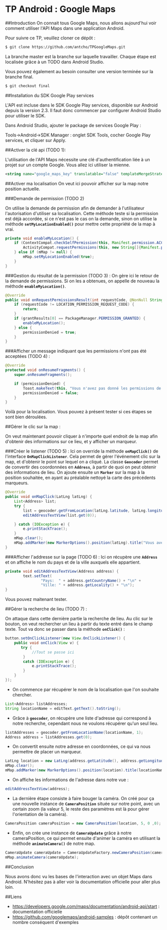 # TP Android : Google Maps

##Introduction
On connait tous Google Maps, nous allons aujourd'hui voir comment utiliser l'API Maps dans une application Android.

Pour suivre ce TP, veuillez cloner ce dépôt :

```bash
$ git clone https://github.com/antcho/TPGoogleMaps.git
```

La branche master est la branche sur laquelle travailler. Chaque étape est localisée grâce à un TODO dans Android Studio.

Vous pouvez également au besoin consulter une version terminée sur la branche final.

```bash
$ git checkout final
```

##Installation du SDK Google Play services

L'API est incluse dans le SDK Google Play services, disponible sur Android depuis la version 2.3. Il faut donc commencer par configurer Android Studio pour utiliser le SDK.

Dans Android Studio, ajouter le package de services Google Play :

Tools->Android->SDK Manager : onglet SDK Tools, cocher Google Play services, et cliquer sur Apply.

##Activer la clé api (TODO 1):

L'utilisation de l'API Maps nécessite une clé d'authentification liée à un projet sur un compte Google. Vous allez ici utiliser la mienne.

```xml
<string name="google_maps_key" translatable="false" templateMergeStrategy="preserve">AIzaSyDKQFkjt-YcuRci4W0xTo8NO1aDVQtNzjw</string>
```

##Activer ma localisation
On veut ici pouvoir afficher sur la map notre position actuelle.

###Demande de permission (TODO 2)

On utilise la demande de permission afin de demander à l'utilisateur l'autorisation d'utiliser sa localisation. Cette méthode teste si la permission est déjà accordée, si ce n'est pas le cas on la demande, sinon on utilise la méthode **`setMyLocationEnabled()`** pour mettre cette propriété de la map à vrai.

```java
private void enableMyLocation() {
    if (ContextCompat.checkSelfPermission(this, Manifest.permission.ACCESS_FINE_LOCATION) != PackageManager.PERMISSION_GRANTED) {
        ActivityCompat.requestPermissions(this, new String[]{Manifest.permission.ACCESS_FINE_LOCATION}, LOCATION_PERMISSION_REQUEST_CODE);
    } else if (mMap != null) {
        mMap.setMyLocationEnabled(true);
    }
}
```

###Gestion du résultat de la permission (TODO 3) :
On gère ici le retour de la demande de permissions. Si on les a obtenues, on appelle de nouveau la méthode **`enableMyLocation()`**.
```java
@Override
public void onRequestPermissionsResult(int requestCode, @NonNull String[] permissions, @NonNull int[] grantResults) {
    if (requestCode != LOCATION_PERMISSION_REQUEST_CODE) {
        return;
    }
    if (grantResults[0] == PackageManager.PERMISSION_GRANTED) {
        enableMyLocation();
    } else {
        permissionDenied = true;
    }
}
```

###Afficher un message indiquant que les permissions n'ont pas été acceptées (TODO 4) :

```java
@Override
protected void onResumeFragments() {
    super.onResumeFragments();

    if (permissionDenied) {
        Toast.makeText(this, "Vous n'avez pas donné les permissions de localisation", Toast.LENGTH_SHORT).show();
        permissionDenied = false;
    }
}
```

Voilà pour la localisation. Vous pouvez à présent tester si ces étapes se sont bien déroulées.

##Gérer le clic sur la map :

On veut maintenant pouvoir cliquer à n'importe quel endroit de la map afin d'obtenir des informations sur ce lieu, et y afficher un marqueur.

###Créer le listener (TODO 5) :
Ici on override la méthode **`onMapClick()`** de l'interface **`OnMapClickListener`**. Cela permet de gérer l'événement clic sur la map, et d'obtenir le point sur lequel on a cliqué. La classe **`Geocoder`** permet de convertir des coordonnées en **`Address`**, à partir de  quoi on peut obtenir des informations de lieu. On ajoute ensuite un **`Marker`** sur la map à la position souhaitée, en ayant au préalable nettoyé la carte des précédents marqueurs.
```java
@Override
public void onMapClick(LatLng latLng) {
    List<Address> list;
    try {
        list = geocoder.getFromLocation(latLng.latitude, latLng.longitude, 1);
        editAddressTextView(list.get(0));

    } catch (IOException e) {
        e.printStackTrace();
    }
    mMap.clear();
    mMap.addMarker(new MarkerOptions().position(latLng).title("Vous avez cliqué ici"));
}
```

###Afficher l'addresse sur la page (TODO 6) :
Ici on récupère une **`Address`** et on affiche le nom du pays et de la ville auxquels elle appartient.
```java
private void editAddressTextView(Address address) {
        text.setText(
                "Pays:  " + address.getCountryName() + "\n" +
                "Ville: " + address.getLocality() + "\n");
}
```
Vous pouvez maitenant tester.

##Gérer la recherche de lieu (TODO 7) :

On attaque dans cette dernière partie la recherche de lieu. Au clic sur le bouton, on veut rechercher un lieu à partir du texte entré dans le champ texte. Tout va donc se passer dans la méthode **`onClick()`** :

```java
button.setOnClickListener(new View.OnClickListener() {
    public void onClick(View v) {
       try {
            //Tout se passe ici
        }
        catch (IOException e) {
            e.printStackTrace();
        }
    }
});
```

- On commence par récupérer le nom de la localisation que l'on souhaite chercher.

```java
List<Address> listAddresses;
String locationName = editText.getText().toString();
```
- Grâce à **`geocoder`**, on récupère une liste d'adresse qui correspond à notre recherche, cependant nous ne voulons récupérer qu'un seul lieu.
```java
listAddresses = geocoder.getFromLocationName(locationName, 1);
Address address = listAddresses.get(0);
```
- On convertit ensuite notre adresse en coordonnées, ce qui va nous permettre de placer un marqueur.

```java
LatLng location = new LatLng(address.getLatitude(), address.getLongitude());
mMap.clear();
mMap.addMarker(new MarkerOptions().position(location).title(locationName));
```
- On affiche les informations de l'adresse dans notre vue :
```java
editAddressTextView(address);
```
- La dernière étape consiste à faire bouger la caméra. On créé pour ça une nouvelle instance de **`CameraPosition`** située sur notre point, avec un certain zoom (la valeur 5, le reste des paramètres est là pour gérer l'orientation de la caméra).

```java
CameraPosition cameraPosition = new CameraPosition(location, 5, 0 ,0);
```
- Enfin, on crée une instance de **`CameraUpdate`** grâce à notre cameraPosition, ce qui permet ensuite d'animer la caméra en utilisant la méthode **`animateCamera()`** de notre map.

```java
CameraUpdate cameraUpdate = CameraUpdateFactory.newCameraPosition(cameraPosition);
mMap.animateCamera(cameraUpdate);
```

##Conclusion

Nous avons donc vu les bases de l'interaction avec un objet Maps dans Android. N'hésitez pas à aller voir la documentation officielle pour aller plus loin.

##Liens

- https://developers.google.com/maps/documentation/android-api/start : documentation officielle
- https://github.com/googlemaps/android-samples : dépôt contenant un nombre conséquent d'exemples
